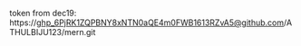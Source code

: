 
token from dec19: https://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@github.com/ATHULBIJU123/mern.git
